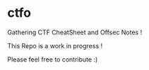 # ctfo

Gathering CTF CheatSheet and Offsec Notes !

This Repo is a work in progress !

Please feel free to contribute :)